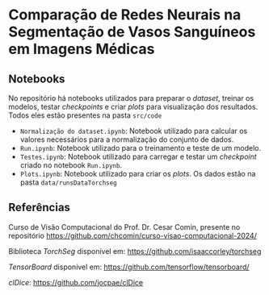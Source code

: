 # Comparação de Redes Neurais na Segmentação de Vasos Sanguíneos em Imagens Médicas

## Notebooks

No repositório há notebooks utilizados para preparar o _dataset_, treinar os modelos, testar _checkpoints_ e criar _plots_ para visualização dos resultados. Todos eles estão presentes na pasta `src/code`

- `Normalização do dataset.ipynb`: Notebook utilizado para calcular os valores necessários para a normalização do conjunto de dados.
- `Run.ipynb`: Notebook utilizado para o treinamento e teste de um modelo.
- `Testes.ipynb`: Notebook utilizado para carregar e testar um _checkpoint_ criado no notebook `Run.ipynb`.
- `Plots.ipynb`: Notebook utilizado para criar os _plots_. Os dados estão na pasta `data/runsDataTorchseg`

## Referências 

Curso de Visão Computacional do Prof. Dr. Cesar Comin, presente no repositório https://github.com/chcomin/curso-visao-computacional-2024/

Biblioteca _TorchSeg_ disponível em: https://github.com/isaaccorley/torchseg

_TensorBoard_ disponível em: https://github.com/tensorflow/tensorboard/

_clDice_: https://github.com/jocpae/clDice